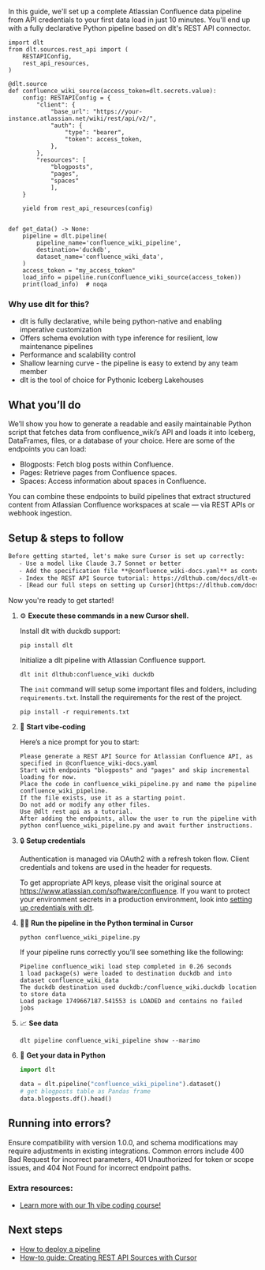 In this guide, we'll set up a complete Atlassian Confluence data pipeline from API credentials to your first data load in just 10 minutes. You'll end up with a fully declarative Python pipeline based on dlt's REST API connector.

```python-outcome
import dlt
from dlt.sources.rest_api import (
    RESTAPIConfig,
    rest_api_resources,
)

@dlt.source
def confluence_wiki_source(access_token=dlt.secrets.value):
    config: RESTAPIConfig = {
        "client": {
            "base_url": "https://your-instance.atlassian.net/wiki/rest/api/v2/",
            "auth": {
                "type": "bearer",
                "token": access_token,
            },
        },
        "resources": [
            "blogposts",
            "pages",
            "spaces"
            ],
    }

    yield from rest_api_resources(config)


def get_data() -> None:
    pipeline = dlt.pipeline(
        pipeline_name='confluence_wiki_pipeline',
        destination='duckdb',
        dataset_name='confluence_wiki_data', 
    )
    access_token = "my_access_token"
    load_info = pipeline.run(confluence_wiki_source(access_token))
    print(load_info)  # noqa
```

### Why use dlt for this?

- dlt is fully declarative, while being python-native and enabling imperative customization
- Offers schema evolution with type inference for resilient, low maintenance pipelines
- Performance and scalability control
- Shallow learning curve - the pipeline is easy to extend by any team member
- dlt is the tool of choice for Pythonic Iceberg Lakehouses

## What you’ll do

We’ll show you how to generate a readable and easily maintainable Python script that fetches data from confluence_wiki’s API and loads it into Iceberg, DataFrames, files, or a database of your choice. Here are some of the endpoints you can load:

- Blogposts: Fetch blog posts within Confluence.
- Pages: Retrieve pages from Confluence spaces.
- Spaces: Access information about spaces in Confluence.

You can combine these endpoints to build pipelines that extract structured content from Atlassian Confluence workspaces at scale — via REST APIs or webhook ingestion.

## Setup & steps to follow

```default
Before getting started, let's make sure Cursor is set up correctly:
   - Use a model like Claude 3.7 Sonnet or better
   - Add the specification file **@confluence_wiki-docs.yaml** as context
   - Index the REST API Source tutorial: https://dlthub.com/docs/dlt-ecosystem/verified-sources/rest_api/ and add it to context as **@dlt rest api**
   - [Read our full steps on setting up Cursor](https://dlthub.com/docs/dlt-ecosystem/llm-tooling/cursor-restapi#23-configuring-cursor-with-documentation)
```

Now you're ready to get started! 

1. ⚙️ **Execute these commands in a new Cursor shell.**
    
    Install dlt with duckdb support:
    ```shell
    pip install dlt
    ```

    Initialize a dlt pipeline with Atlassian Confluence support.
    ```shell
    dlt init dlthub:confluence_wiki duckdb
    ```

    The `init` command will setup some important files and folders, including `requirements.txt`. Install the requirements for the rest of the project.
    ```shell
    pip install -r requirements.txt
    ```
    
2. 🤠 **Start vibe-coding**
    
    Here’s a nice prompt for you to start: 
    
    ```prompt
    Please generate a REST API Source for Atlassian Confluence API, as specified in @confluence_wiki-docs.yaml 
    Start with endpoints "blogposts" and "pages" and skip incremental loading for now. 
    Place the code in confluence_wiki_pipeline.py and name the pipeline confluence_wiki_pipeline. 
    If the file exists, use it as a starting point. 
    Do not add or modify any other files. 
    Use @dlt rest api as a tutorial. 
    After adding the endpoints, allow the user to run the pipeline with python confluence_wiki_pipeline.py and await further instructions.
    ```

    
3. 🔒 **Setup credentials** 
    
    Authentication is managed via OAuth2 with a refresh token flow. Client credentials and tokens are used in the header for requests.
    
    To get appropriate API keys, please visit the original source at https://www.atlassian.com/software/confluence.
    If you want to protect your environment secrets in a production environment, look into [setting up credentials with dlt](https://dlthub.com/docs/walkthroughs/add_credentials).
    
4. 🏃‍♀️ **Run the pipeline in the Python terminal in Cursor**
    
    ```shell
    python confluence_wiki_pipeline.py
    ```
    
    If your pipeline runs correctly you’ll see something like the following:
    
    ```shell
    Pipeline confluence_wiki load step completed in 0.26 seconds
    1 load package(s) were loaded to destination duckdb and into dataset confluence_wiki_data
    The duckdb destination used duckdb:/confluence_wiki.duckdb location to store data
    Load package 1749667187.541553 is LOADED and contains no failed jobs
    ```
    
5. 📈 **See data**
    
    ```shell
    dlt pipeline confluence_wiki_pipeline show --marimo
    ```
    
6. 🐍 **Get your data in Python**
    
    ```python
    import dlt

   data = dlt.pipeline("confluence_wiki_pipeline").dataset()
   # get blogposts table as Pandas frame
   data.blogposts.df().head()
    ```

## Running into errors?

Ensure compatibility with version 1.0.0, and schema modifications may require adjustments in existing integrations. Common errors include 400 Bad Request for incorrect parameters, 401 Unauthorized for token or scope issues, and 404 Not Found for incorrect endpoint paths.

### Extra resources:

- [Learn more with our 1h vibe coding course!](https://www.youtube.com/watch?v=GGid70rnJuM)

## Next steps

- [How to deploy a pipeline](https://dlthub.com/docs/walkthroughs/deploy-a-pipeline)
- [How-to guide: Creating REST API Sources with Cursor](https://dlthub.com/docs/dlt-ecosystem/llm-tooling/cursor-restapi)
